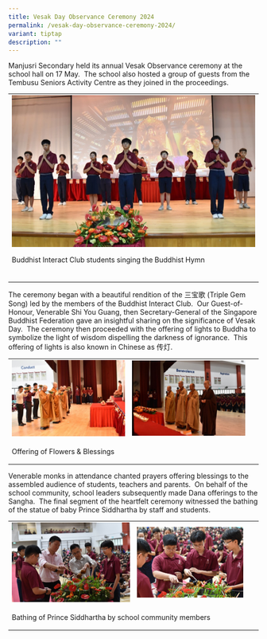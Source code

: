 ```yaml
---
title: Vesak Day Observance Ceremony 2024
permalink: /vesak-day-observance-ceremony-2024/
variant: tiptap
description: ""
---
```

<p>Manjusri Secondary held its annual Vesak Observance ceremony at the school
hall on 17 May.&nbsp; The school also hosted a group of guests from the
Tembusu Seniors Activity Centre as they joined in the proceedings.</p>
<table style="minWidth: 25px">
<colgroup>
<col>
</colgroup>
<tbody>
<tr>
<td rowspan="1" colspan="1">
<div class="isomer-image-wrapper">
<img style="width: 100%" height="auto" width="100%" alt="" src="/images/Spotlight/2024 Vesak/BIC_students_singing_the_Buddhist_Hymns_2.jpg">
</div>
<p>Buddhist Interact Club students singing the Buddhist Hymn</p>
</td>
</tr>
<tr>
<td rowspan="1" colspan="1">
<p></p>
</td>
</tr>
</tbody>
</table>
<p>The ceremony began with a beautiful rendition of the 三宝歌 (Triple Gem Song)
led by the members of the Buddhist Interact Club. &nbsp;Our Guest-of-Honour,
Venerable Shi You Guang, then Secretary-General of the Singapore Buddhist
Federation gave an insightful sharing on the significance of Vesak Day.&nbsp;
The ceremony then proceeded with the offering of lights to Buddha to symbolize
the light of wisdom dispelling the darkness of ignorance.&nbsp; This offering
of lights is also known in Chinese as 传灯.</p>
<table style="minWidth: 50px">
<colgroup>
<col>
<col>
</colgroup>
<tbody>
<tr>
<td rowspan="1" colspan="1">
<div class="isomer-image-wrapper">
<img style="width: 100%" height="auto" width="100%" alt="" src="/images/Spotlight/2024 Vesak/Venerables_and_School_leaders_offering_flowers_and_lights.jpg">
</div>
</td>
<td rowspan="1" colspan="1">
<div class="isomer-image-wrapper">
<img style="width: 92%;" height="auto" width="100%" alt="" src="/images/Spotlight/2024 Vesak/Venerables_leading_the_blessing_ceremony_2.jpg">
</div>
</td>
</tr>
<tr>
<td rowspan="1" colspan="2">
<p>Offering of Flowers &amp; Blessings</p>
</td>
</tr>
</tbody>
</table>
<p>Venerable monks in attendance chanted prayers offering blessings to the
assembled audience of students, teachers and parents.&nbsp; On behalf of
the school community, school leaders subsequently made Dana offerings to
the Sangha.&nbsp; The final segment of the heartfelt ceremony witnessed
the bathing of the statue of baby Prince Siddhartha by staff and students.</p>
<table style="minWidth: 50px">
<colgroup>
<col>
<col>
</colgroup>
<tbody>
<tr>
<td rowspan="1" colspan="1">
<div class="isomer-image-wrapper">
<img style="width: 100%" height="auto" width="100%" alt="" src="/images/Spotlight/2024 Vesak/School_leaders_performing_the_bathing_of_prince_siddhartha_ceremony.jpg">
</div>
</td>
<td rowspan="1" colspan="1">
<div class="isomer-image-wrapper">
<img style="width: 90%;" height="auto" width="100%" alt="" src="/images/Spotlight/2024 Vesak/Student_representatives_performing_the_bathing_of_prince_siddhartha_ceremony_2.jpg">
</div>
</td>
</tr>
<tr>
<td rowspan="1" colspan="2">
<p>Bathing of Prince Siddhartha by school community members</p>
</td>
</tr>
</tbody>
</table>
<p></p>